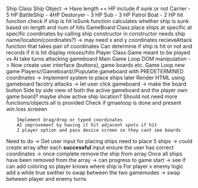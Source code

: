 
Ship Class
    Ship Object
        -> Have length == HP 
        include if sunk or not
        Carrier - 5 HP
        BattleShip - 4HP
        Destoryer - 3 HP
        Sub - 3 HP
        Patrol Boat - 2 HP
    hit function
        check if ship is hit
    isSunk function
        calculates whether ship is sunk based on length and num of hits
GameBoard Class
    place ships at specific at specific coordinates by calling ship constructor
        in constructor needs ship name/location(coordinates?) -> may need x and y coordinates
    recieveAttack function that takes pair of coordinates
        Can determine if ship is hit or not and records if it is hit
        display misses/hits
    Player Class
        Game meant to be played vs AI 
        take turns attacking gameboard
    Main Game Loop DOM manipulation
        -> Now create user interface (buttons), game boards etc. 
    Game Loop 
        new game
            Players//Gameboard//Populatie gameboard with PREDETERMINED coordinates -> implement system to place ships later
        Render HTML using gameboard facotry
        attacks -> let user click gameboard -> make the board button 
            Side by side view of both the active gameboard and the player own game board? maybe show active ship location? 
        Should not need more functions/objects all is provided
            Check if gmaeloop is done and present win.loss screeen 

        Implement drag/drop or typed coordinates
        AI improvement by having it hit adjacent spots if hit 
        2 player option and pass device screen so they cant see boards


Need to do -> 
Get user input for placing ships need to place 5 ships -> could create array after each **successful** input ensure the user has correct coordinates -> once complete remove the ship from array
    Once all ships have been removed from the array -> can progress to game start -> see if can add coloring so player knows where ship is
For player v enemy logic add a while true swither to swap between the two gamemodes -> swap between player and enemy turns

